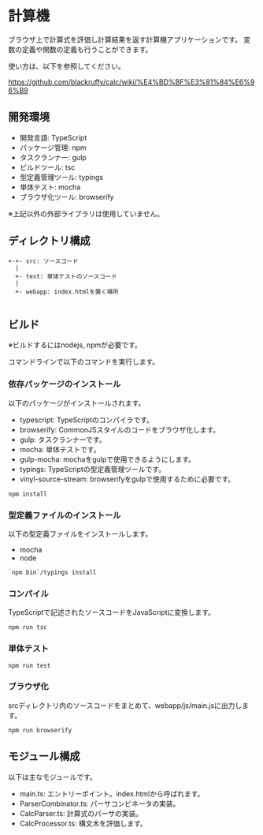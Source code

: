 # 計算機

ブラウザ上で計算式を評価し計算結果を返す計算機アプリケーションです。
変数の定義や関数の定義も行うことができます。

使い方は、以下を参照してください。

https://github.com/blackruffy/calc/wiki/%E4%BD%BF%E3%81%84%E6%96%B9

## 開発環境

- 開発言語: TypeScript
- パッケージ管理: npm
- タスクランナー: gulp
- ビルドツール: tsc
- 型定義管理ツール: typings
- 単体テスト: mocha
- ブラウザ化ツール: browserify

※上記以外の外部ライブラリは使用していません。

## ディレクトリ構成

```
+-+- src: ソースコード
  |
  +- test: 単体テストのソースコード
  |
  +- webapp: index.htmlを置く場所
  
```

## ビルド

※ビルドするにはnodejs, npmが必要です。

コマンドラインで以下のコマンドを実行します。

### 依存パッケージのインストール

以下のパッケージがインストールされます。

- typescript: TypeScriptのコンパイラです。
- browserify: CommonJSスタイルのコードをブラウザ化します。
- gulp: タスクランナーです。
- mocha: 単体テストです。
- gulp-mocha: mochaをgulpで使用できるようにします。
- typings: TypeScriptの型定義管理ツールです。
- vinyl-source-stream: browserifyをgulpで使用するために必要です。
    
```
npm install
```

### 型定義ファイルのインストール

以下の型定義ファイルをインストールします。

- mocha
- node

```
`npm bin`/typings install
```

### コンパイル

TypeScriptで記述されたソースコードをJavaScriptに変換します。

```
npm run tsc
```

### 単体テスト

```
npm run test
```

### ブラウザ化

srcディレクトリ内のソースコードをまとめて、webapp/js/main.jsに出力します。

```
npm run browserify
```

## モジュール構成

以下は主なモジュールです。

- main.ts: エントリーポイント。index.htmlから呼ばれます。
- ParserCombinator.ts: パーサコンビネータの実装。
- CalcParser.ts: 計算式のパーサの実装。
- CalcProcessor.ts: 構文木を評価します。
